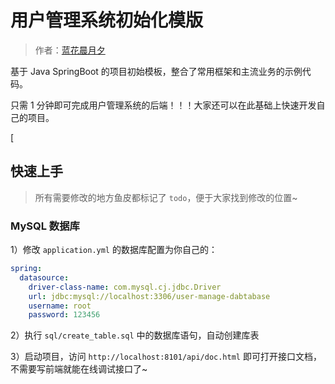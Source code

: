 # 用户管理系统初始化模版

> 作者：[蓝花晨月夕](https://github.com/jhaugus)

基于 Java SpringBoot 的项目初始模板，整合了常用框架和主流业务的示例代码。

只需 1 分钟即可完成用户管理系统的后端！！！大家还可以在此基础上快速开发自己的项目。

[
## 快速上手

> 所有需要修改的地方鱼皮都标记了 `todo`，便于大家找到修改的位置~

### MySQL 数据库

1）修改 `application.yml` 的数据库配置为你自己的：

```yml
spring:
  datasource:
    driver-class-name: com.mysql.cj.jdbc.Driver
    url: jdbc:mysql://localhost:3306/user-manage-dabtabase
    username: root
    password: 123456
```

2）执行 `sql/create_table.sql` 中的数据库语句，自动创建库表

3）启动项目，访问 `http://localhost:8101/api/doc.html` 即可打开接口文档，不需要写前端就能在线调试接口了~

